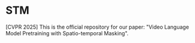 # STM
[CVPR 2025] This is the official repository for our paper: "Video Language Model Pretraining with Spatio-temporal Masking".
